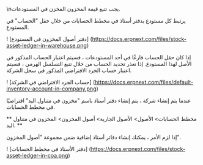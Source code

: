 \nيجب تتبع قيمة المخزون المخزن في المستودعات.

يرتبط كل مستودع بدفتر أستاذ في مخطط الحسابات من خلال حقل "الحساب" في المستودع.

! [دفتر أصول المخزون في المستودع] (https://docs.erpnext.com/files/stock-asset-ledger-in-warehouse.png)

إذا كان حقل الحساب فارغًا في أحد المستودعات ، فسيتم اعتبار الحساب المذكور في الأصل لهذا المستودع. إذا تعذر تحديد الحساب من خلال تتبع التسلسل الهرمي ، فسيتم اعتبار حساب الجرد الافتراضي المذكور في سجل الشركة.

! [حساب الجرد الافتراضي في الشركة] (https://docs.erpnext.com/files/default-inventory-account-in-company.png)

عندما يتم إنشاء شركة ، يتم إنشاء دفتر أستاذ باسم "مخزون في متناول اليد" افتراضيًا في مخطط الحسابات.

** مخطط الحسابات> الأصول> الأصول الجارية> أصول المخزون> المخزون في متناول اليد. **

إذا لزم الأمر ، يمكنك إنشاء دفاتر أستاذ إضافية ضمن مجموعة "أصول المخزون".

! [دفتر الأستاذ في مخطط الحسابات] (https://docs.erpnext.com/files/stock-asset-ledger-in-coa.png)